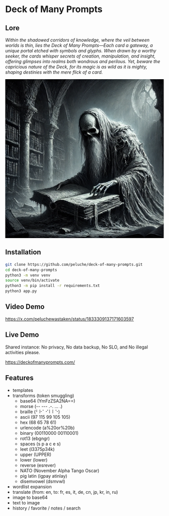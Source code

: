 # Deck of Many Prompts
## Lore
*Within the shadowed corridors of knowledge, where the veil between worlds is thin, lies the Deck of Many Prompts—Each card a gateway, a unique portal etched with symbols and glyphs. When drawn by a worthy seeker, the cards whisper secrets of creation, manipulation, and insight, offering glimpses into realms both wondrous and perilous. Yet, beware the capricious nature of the Deck, for its magic is as wild as it is mighty, shaping destinies with the mere flick of a card.*

![deck-of-many-prompts](imgs/domp.webp)

## Installation
```sh
git clone https://github.com/peluche/deck-of-many-prompts.git
cd deck-of-many-prompts
python3 -m venv venv
source venv/bin/activate
python3 -m pip install -r requirements.txt
python3 app.py
```

## Video Demo
https://x.com/peluchewastaken/status/1833309137171603597

## Live Demo
Shared instance: No privacy, No data backup, No SLO, and No illegal activities please.

https://deckofmanyprompts.com/

## Features
- templates
- transforms (token smuggling)
  - base64 (YmFzZSA2NA==)
  - morse (-- --- .-. ... .)
  - braille (⠃⠗⠁⠊⠇⠇⠑)
  - ascii (97 115 99 105 105)
  - hex (68 65 78 61)
  - urlencode (a%20or%20b)
  - binary (00110000 00110001)
  - rot13 (ebgngr)
  - spaces (s p a c e s)
  - leet (l3375p34k)
  - upper (UPPER)
  - lower (lower)
  - reverse (esrever)
  - NATO (November Alpha Tango Oscar)
  - pig latin (igpay atinlay)
  - disemvowel (dsmvwl)
- wordlist expansion
- translate (from: en, to: fr, es, it, de, cn, jp, kr, in, ru)
- image to base64
- text to image
- history / favorite / notes / search
